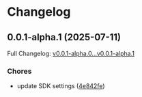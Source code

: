 # Changelog

## 0.0.1-alpha.1 (2025-07-11)

Full Changelog: [v0.0.1-alpha.0...v0.0.1-alpha.1](https://github.com/Jaiaggarwaaaaal/stainless-trial/compare/v0.0.1-alpha.0...v0.0.1-alpha.1)

### Chores

* update SDK settings ([4e842fe](https://github.com/Jaiaggarwaaaaal/stainless-trial/commit/4e842fed2e96ad099b8f46f0afc1b4dd09e2a564))
